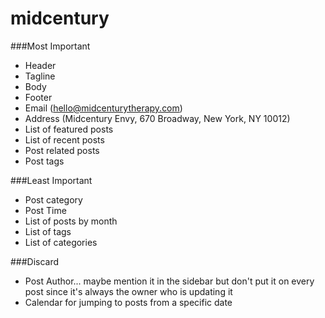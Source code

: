 midcentury
==========
###Most Important
- Header
- Tagline
- Body
- Footer
- Email (hello@midcenturytherapy.com)
- Address (Midcentury Envy, 670 Broadway, New York, NY 10012)
- List of featured posts
- List of recent posts
- Post related posts
- Post tags

###Least Important
- Post category
- Post Time
- List of posts by month
- List of tags
- List of categories

###Discard
- Post Author... maybe mention it in the sidebar but don't put it on every post since it's always the owner who is updating it
- Calendar for jumping to posts from a specific date
